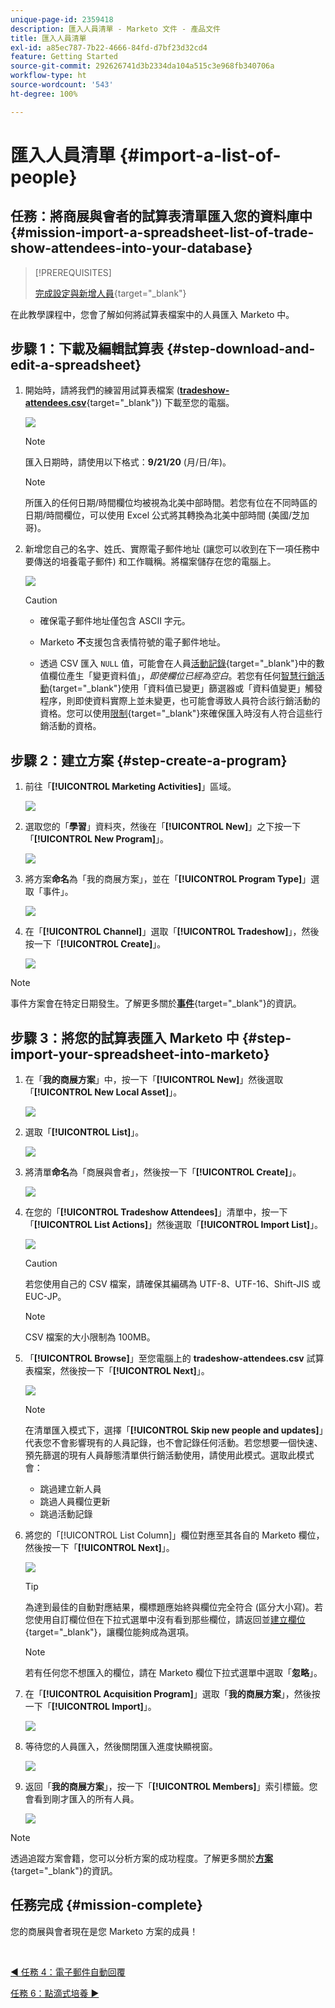 ```yaml
---
unique-page-id: 2359418
description: 匯入人員清單 - Marketo 文件 - 產品文件
title: 匯入人員清單
exl-id: a85ec787-7b22-4666-84fd-d7bf23d32cd4
feature: Getting Started
source-git-commit: 292626741d3b2334da104a515c3e968fb340706a
workflow-type: ht
source-wordcount: '543'
ht-degree: 100%

---
```


# 匯入人員清單 {#import-a-list-of-people}

## 任務：將商展與會者的試算表清單匯入您的資料庫中 {#mission-import-a-spreadsheet-list-of-trade-show-attendees-into-your-database}

>[!PREREQUISITES]
>
>[完成設定與新增人員](/help/marketo/getting-started/quick-wins/get-set-up-and-add-a-person.md){target="_blank"}

在此教學課程中，您會了解如何將試算表檔案中的人員匯入 Marketo 中。

## 步驟 1：下載及編輯試算表 {#step-download-and-edit-a-spreadsheet}

1. 開始時，請將我們的練習用試算表檔案 ([**tradeshow-attendees.csv**](/help/marketo/getting-started/assets/tradeshow-attendees.csv){target="_blank"}) 下載至您的電腦。

   ![](assets/import-a-list-of-people-1.png)

   >[!NOTE]
   >
   >匯入日期時，請使用以下格式：**9/21/20** (月/日/年)。

   >[!NOTE]
   >
   >所匯入的任何日期/時間欄位均被視為北美中部時間。若您有位在不同時區的日期/時間欄位，可以使用 Excel 公式將其轉換為北美中部時間 (美國/芝加哥)。

1. 新增您自己的名字、姓氏、實際電子郵件地址 (讓您可以收到在下一項任務中要傳送的培養電子郵件) 和工作職稱。將檔案儲存在您的電腦上。

   ![](assets/import-a-list-of-people-2.png)

   >[!CAUTION]
   >
   >* 確保電子郵件地址僅包含 ASCII 字元。
   >
   >* Marketo **不**&#x200B;支援包含表情符號的電子郵件地址。
   >
   >* 透過 CSV 匯入 `NULL` 值，可能會在人員[活動記錄](/help/marketo/product-docs/core-marketo-concepts/smart-lists-and-static-lists/managing-people-in-smart-lists/locate-the-activity-log-for-a-person.md){target="_blank"}中的數值欄位產生「變更資料值」，_即使欄位已經為空白_。若您有任何[智慧行銷活動](/help/marketo/product-docs/core-marketo-concepts/smart-campaigns/understanding-smart-campaigns.md){target="_blank"}使用「資料值已變更」篩選器或「資料值變更」觸發程序，則即使資料實際上並未變更，也可能會導致人員符合該行銷活動的資格。您可以使用[限制](/help/marketo/product-docs/core-marketo-concepts/smart-lists-and-static-lists/using-smart-lists/add-a-constraint-to-a-smart-list-filter.md){target="_blank"}來確保匯入時沒有人符合這些行銷活動的資格。

## 步驟 2：建立方案 {#step-create-a-program}

1. 前往「**[!UICONTROL Marketing Activities]**」區域。

   ![](assets/import-a-list-of-people-3.png)

1. 選取您的「**學習**」資料夾，然後在「**[!UICONTROL New]**」之下按一下「**[!UICONTROL New Program]**」。

   ![](assets/import-a-list-of-people-4.png)

1. 將方案&#x200B;**命名**&#x200B;為「我的商展方案」，並在「**[!UICONTROL Program Type]**」選取「事件」。

   ![](assets/import-a-list-of-people-5.png)

1. 在「**[!UICONTROL Channel]**」選取「**[!UICONTROL Tradeshow]**」，然後按一下「**[!UICONTROL Create]**」。

   ![](assets/import-a-list-of-people-6.png)

>[!NOTE]
>
>事件方案會在特定日期發生。了解更多關於&#x200B;[**事件**](/help/marketo/product-docs/demand-generation/events/understanding-events/understanding-event-programs.md){target="_blank"}&#x200B;的資訊。

## 步驟 3：將您的試算表匯入 Marketo 中 {#step-import-your-spreadsheet-into-marketo}

1. 在「**我的商展方案**」中，按一下「**[!UICONTROL New]**」然後選取「**[!UICONTROL New Local Asset]**」。

   ![](assets/import-a-list-of-people-7.png)

1. 選取「**[!UICONTROL List]**」。

   ![](assets/import-a-list-of-people-8.png)

1. 將清單&#x200B;**命名**&#x200B;為「商展與會者」，然後按一下「**[!UICONTROL Create]**」。

   ![](assets/import-a-list-of-people-9.png)

1. 在您的「**[!UICONTROL Tradeshow Attendees]**」清單中，按一下「**[!UICONTROL List Actions]**」然後選取「**[!UICONTROL Import List]**」。

   ![](assets/import-a-list-of-people-10.png)

   >[!CAUTION]
   >
   >若您使用自己的 CSV 檔案，請確保其編碼為 UTF-8、UTF-16、Shift-JIS 或 EUC-JP。

   >[!NOTE]
   >
   >CSV 檔案的大小限制為 100MB。

1. 「**[!UICONTROL Browse]**」至您電腦上的 **tradeshow-attendees.csv** 試算表檔案，然後按一下「**[!UICONTROL Next]**」。

   ![](assets/import-a-list-of-people-11.png)

   >[!NOTE]
   >
   >在清單匯入模式下，選擇「**[!UICONTROL Skip new people and updates]**」代表您不會影響現有的人員記錄，也不會記錄任何活動。若您想要一個快速、預先篩選的現有人員靜態清單供行銷活動使用，請使用此模式。選取此模式會：
   >
   > * 跳過建立新人員
   > * 跳過人員欄位更新
   > * 跳過活動記錄

1. 將您的「[!UICONTROL List Column]」欄位對應至其各自的 Marketo 欄位，然後按一下「**[!UICONTROL Next]**」。

   ![](assets/import-a-list-of-people-12.png)

   >[!TIP]
   >
   >為達到最佳的自動對應結果，欄標題應始終與欄位完全符合 (區分大小寫)。若您使用自訂欄位但在下拉式選單中沒有看到那些欄位，請返回並[建立欄位](/help/marketo/product-docs/administration/field-management/create-a-custom-field-in-marketo.md){target="_blank"}，讓欄位能夠成為選項。

   >[!NOTE]
   >
   >若有任何您不想匯入的欄位，請在 Marketo 欄位下拉式選單中選取「**忽略**」。

1. 在「**[!UICONTROL Acquisition Program]**」選取「**我的商展方案**」，然後按一下「**[!UICONTROL Import]**」。

   ![](assets/import-a-list-of-people-13.png)

1. 等待您的人員匯入，然後關閉匯入進度快顯視窗。

   ![](assets/import-a-list-of-people-14.png)

1. 返回「**我的商展方案**」，按一下「**[!UICONTROL Members]**」索引標籤。您會看到剛才匯入的所有人員。

   ![](assets/import-a-list-of-people-15.png)

>[!NOTE]
>
>透過追蹤方案會籍，您可以分析方案的成功程度。了解更多關於&#x200B;[**方案**](/help/marketo/product-docs/core-marketo-concepts/programs/creating-programs/understanding-programs.md){target="_blank"}&#x200B;的資訊。

## 任務完成 {#mission-complete}

您的商展與會者現在是您 Marketo 方案的成員！

<br>

[◄ 任務 4：電子郵件自動回覆](/help/marketo/getting-started/quick-wins/email-auto-response.md)

[任務 6：點滴式培養 ►](/help/marketo/getting-started/quick-wins/drip-drip-nurture.md)
